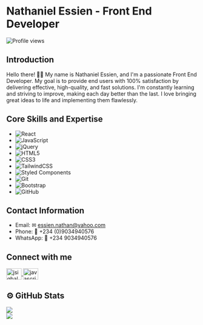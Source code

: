 # Nathaniel Essien - Front End Developer

![Profile views](https://gpvc.arturio.dev/[Nathaniyell])

## Introduction
Hello there! 👋🏾 My name is Nathaniel Essien, and I'm a passionate Front End Developer. My goal is to provide end users with 100% satisfaction by delivering effective, high-quality, and fast solutions. I'm constantly learning and striving to improve, making each day better than the last. I love bringing great ideas to life and implementing them flawlessly.

## Core Skills and Expertise
- ![React](https://img.shields.io/badge/react-%2320232a.svg?style=for-the-badge&logo=react&logoColor=%2361DAFB)
- ![JavaScript](https://img.shields.io/badge/javascript-%23323330.svg?style=for-the-badge&logo=javascript&logoColor=%23F7DF1E)
- ![jQuery](https://img.shields.io/badge/jquery-%230769AD.svg?style=for-the-badge&logo=jquery&logoColor=white)
- ![HTML5](https://img.shields.io/badge/html5-%23E34F26.svg?style=for-the-badge&logo=html5&logoColor=white)
- ![CSS3](https://img.shields.io/badge/css3-%231572B6.svg?style=for-the-badge&logo=css3&logoColor=white)
- ![TailwindCSS](https://img.shields.io/badge/tailwindcss-%2338B2AC.svg?style=for-the-badge&logo=tailwind-css&logoColor=white)
- ![Styled Components](https://img.shields.io/badge/styled--components-DB7093?style=for-the-badge&logo=styled-components&logoColor=white)
- ![Git](https://img.shields.io/badge/git-%23F05033.svg?style=for-the-badge&logo=git&logoColor=white)
- ![Bootstrap](https://img.shields.io/badge/bootstrap-%231572B6.svg?style=for-the-badge&logo=bootstrap&logoColor=white)
- ![GitHub](https://img.shields.io/badge/github-%23121011.svg?style=for-the-badge&logo=github&logoColor=white)

## Contact Information
- Email: ✉ essien.nathan@yahoo.com
- Phone: 📱 +234 (0)9034940576
- WhatsApp: 📱 +234 9034940576

 ## Connect with me
<p align="left">
<a class="me-2" href="https://www.linkedin.com/in/thaniyell" target="_blank">
    <img align="center" src="https://raw.githubusercontent.com/rahuldkjain/github-profile-readme-generator/master/src/images/icons/Social/linked-in-alt.svg"            alt="jsiqbal" height="30" width="40" />
 </a>
<a href="https://twitter.com/_kvngNath" target="_blank">
  <img align="center" src="https://raw.githubusercontent.com/rahuldkjain/github-profile-readme-generator/master/src/images/icons/Social/twitter.svg" alt="javascriptiqbal" height="30" width="40" /></a>
</p>

## ⚙️ GitHub Stats


 <a href="https://github.com/anuragha/github-readme-stats">
  <img align="center" src="https://github-readme-stats.vercel.app/api?username=Nathaniyell&show_icons=true&theme=radical" /><br />
</a>
<a href="https://github.com/anuraghazra/github-readme-stats">
  <img align="center" src="https://github-readme-stats.vercel.app/api/top-langs/?username=Nathaniyell&langs_count=8&layout=compact&theme=radical" />
</a>

<!--![Github Stats](https://github-readme-stats.vercel.app/api/?username=Nathaniyell&count_private=true&theme=tokyonight&showicons=true) -->
<!-- ![Activity Stats](https://github-readme-streak-stats.herokuapp.com/?user=Nathaniyell&theme=tokyonight&showicons=true)  -->
<!--![Language Stats](https://github-readme-stats.vercel.app/api/top-langs/?username=Nathaniyell&langs_count=5&theme=tokyonight&hide=html,CSS)-->

